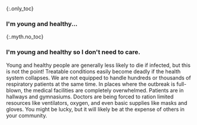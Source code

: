 {:.only_toc}
### I'm young and healthy...

{:.myth.no_toc}
### I'm young and healthy so I don't need to care.

Young and healthy people are generally less likely to die if infected, but this is not the point! Treatable conditions easily become deadly if the health system collapses. We are not equipped to handle hundreds or thousands of respiratory patients at the same time. In places where the outbreak is full-blown, the medical facilities are completely overwhelmed. Patients are in hallways and gymnasiums. Doctors are being forced to ration limited resources like ventilators, oxygen, and even basic supplies like masks and gloves. You might be lucky, but it will likely be at the expense of others in your community.

